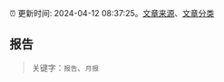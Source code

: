 :alarm_clock: 更新时间: 2024-04-12 08:37:25。[文章来源](/README.md)、[文章分类](/TAGS.md)

## 报告


> 关键字：`报告`、`月报`



